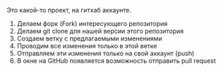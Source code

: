 Это какой-то проект, на гитхаб аккаунте.


1. Делаем форк (Fork) интересующего репозитория
2. Делаем git clone  для нашей версии этого репозитория
3. Создаем ветку с предлагаемыми изменениями
4. Проводим все изменения только в этой ветке
5. Отправляем эти изменения только на свой аккаунт (push)
6. В окне на GitHub появляется возможность отправить pull request

